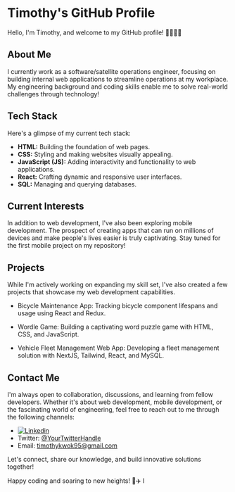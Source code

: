 # Timothy's GitHub Profile 

Hello, I'm Timothy, and welcome to my GitHub profile! 👋👨🏻‍💻

## About Me

I currently work as a software/satellite operations engineer, focusing on building internal web applications to streamline operations at my workplace. My engineering background and coding skills enable me to solve real-world challenges through technology!

## Tech Stack

Here's a glimpse of my current tech stack:

- **HTML:** Building the foundation of web pages.
- **CSS:** Styling and making websites visually appealing.
- **JavaScript (JS):** Adding interactivity and functionality to web applications.
- **React:** Crafting dynamic and responsive user interfaces.
- **SQL:** Managing and querying databases.

## Current Interests

In addition to web development, I've also been exploring mobile development. The prospect of creating apps that can run on millions of devices and make people's lives easier is truly captivating. Stay tuned for the first mobile project on my repository! 

## Projects

While I'm actively working on expanding my skill set, I've also created a few projects that showcase my web development capabilities.

* Bicycle Maintenance App: Tracking bicycle component lifespans and usage using React and Redux.

* Wordle Game: Building a captivating word puzzle game with HTML, CSS, and JavaScript.

* Vehicle Fleet Management Web App: Developing a fleet management solution with NextJS, Tailwind, React, and MySQL.

## Contact Me

I'm always open to collaboration, discussions, and learning from fellow developers. Whether it's about web development, mobile development, or the fascinating world of engineering, feel free to reach out to me through the following channels:

- [![Linkedin](https://img.shields.io/badge/LinkedIn-0077B5?style=for-the-badge&logo=linkedin&logoColor=white)](https://www.linkedin.com/in/timothy-kwz/)
- Twitter: [@YourTwitterHandle](https://twitter.com/YourTwitterHandle)
- Email: timothykwok95@gmail.com

Let's connect, share our knowledge, and build innovative solutions together!

Happy coding and soaring to new heights! 🚀✈️
I 

<!--
**timmywimmy95/timmywimmy95** is a ✨ _special_ ✨ repository because its `README.md` (this file) appears on your GitHub profile.

Here are some ideas to get you started:

- 🔭 I’m currently working on ...
- 🌱 I’m currently learning ...
- 👯 I’m looking to collaborate on ...
- 🤔 I’m looking for help with ...
- 💬 Ask me about ...
- 📫 How to reach me: ...
- 😄 Pronouns: ...
- ⚡ Fun fact: ...
-->
